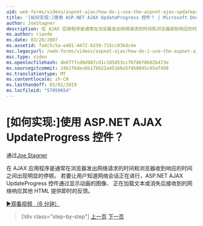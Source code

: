 ```yaml
---
uid: web-forms/videos/aspnet-ajax/how-do-i-use-the-aspnet-ajax-updateprogress-control
title: '[如何实现:]使用 ASP.NET AJAX UpdateProgress 控件？ | Microsoft Docs'
author: JoeStagner
description: 在 AJAX 应用程序是通常在浏览器发出网络请求的时间和浏览器收到响应的时间之间出现明显的停顿。 T....
ms.author: riande
ms.date: 03/20/2007
ms.assetid: fadc5c5a-e481-4472-b339-715cc036dc4e
msc.legacyurl: /web-forms/videos/aspnet-ajax/how-do-i-use-the-aspnet-ajax-updateprogress-control
msc.type: video
ms.openlocfilehash: 4b6f7fcd8d987cd1c105d53cc76f86f0b82b473e
ms.sourcegitcommit: 24b1f6decbb17bb22a45166e5fdb0845c65af498
ms.translationtype: MT
ms.contentlocale: zh-CN
ms.lasthandoff: 03/01/2019
ms.locfileid: "57059654"
---
```

<a name="how-do-i-use-the-aspnet-ajax-updateprogress-control"></a>[如何实现:]使用 ASP.NET AJAX UpdateProgress 控件？
====================
通过[Joe Stagner](https://github.com/JoeStagner)

在 AJAX 应用程序是通常在浏览器发出网络请求的时间和浏览器收到响应的时间之间出现明显的停顿。 若要让用户知道网络会话正在进行，ASP.NET AJAX UpdateProgress 控件通过显示动画的图像、 正在加载文本或消失后接收到的网络响应其他 HTML 提供即时的反馈。

[&#9654;观看视频 （6 分钟）](https://channel9.msdn.com/Blogs/ASP-NET-Site-Videos/how-do-i-use-the-aspnet-ajax-updateprogress-control)

> [!div class="step-by-step"]
> [上一页](how-do-i-implement-the-incremental-page-display-pattern-using-http-get-and-post.md)
> [下一页](how-do-i-use-the-aspnet-ajax-history-control.md)
